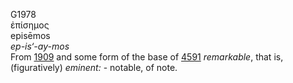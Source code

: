 G1978  
ἐπίσημος  
episēmos  
*ep-is‘-ay-mos*  
From [1909](g1909) and some form of the base of [4591](g4591)
*remarkable*, that is, (figuratively) *eminent:* - notable, of note.  
